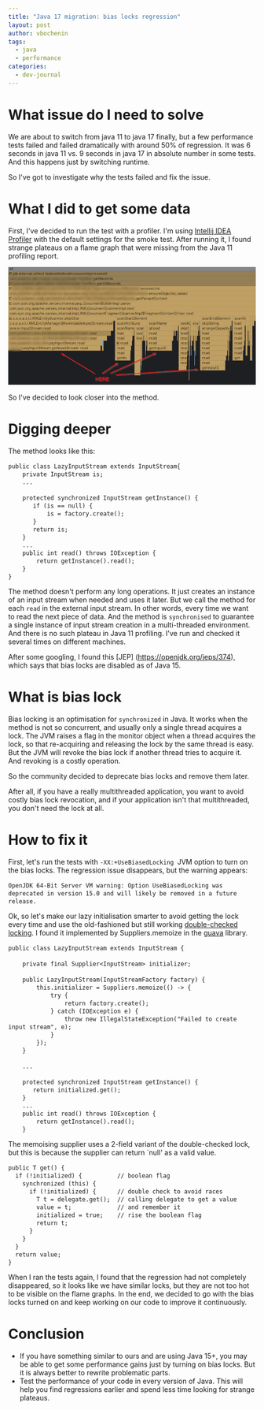 ```yaml
---
title: "Java 17 migration: bias locks regression"
layout: post
author: vbochenin
tags:
  - java
  - performance
categories:
  - dev-journal
---
```

# What issue do I need to solve

We are about to switch from java 11 to java 17 finally, but a few performance tests failed and failed dramatically with around 50% of regression.
It was 6 seconds in java 11 vs. 9 seconds in java 17 in absolute number in some tests.
And this happens just by switching runtime.

So I've got to investigate why the tests failed and fix the issue.

# What I did to get some data

First, I've decided to run the test with a profiler. I'm using [Intellij IDEA Profiler](https://www.jetbrains.com/help/idea/profiler-intro.html) with the default settings for the smoke test.
After running it, I found strange plateaus on a flame graph that were missing from the Java 11 profiling report.

![Plateaus](assets/img/posts/2023-02-15-java17-bias-locking-regression/plateau.png)


So I've decided to look closer into the method.

# Digging deeper

The method looks like this:

```
public class LazyInputStream extends InputStream{
    private InputStream is;
    ...
    
    protected synchronized InputStream getInstance() {
	   if (is == null) {
		   is = factory.create();
	   }
	   return is;
    }
    ...
	public int read() throws IOException {  
	    return getInstance().read();  
	}
} 
```

The method doesn't perform any long operations. It just creates an instance of an input stream when needed and uses it later.
But we call the method for each `read` in the external input stream. In other words, every time we want to read the next piece of data.
And the method is `synchronised` to guarantee a single instance of input stream creation in a multi-threaded environment.
And there is no such plateau in Java 11 profiling. I've run and checked it several times on different machines. 

After some googling, I found this [JEP] (https://openjdk.org/jeps/374), which says that bias locks are disabled as of Java 15.


# What is bias lock

Bias locking is an optimisation for `synchronized` in Java.
It works when the method is not so concurrent, and usually only a single thread acquires a lock.
The JVM raises a flag in the monitor object when a thread acquires the lock, so that re-acquiring and releasing the lock by the same thread is easy. But the JVM will revoke the bias lock if another thread tries to acquire it. And revoking is a costly operation.

So the community decided to deprecate bias locks and remove them later.

After all, if you have a really multithreaded application, you want to avoid costly bias lock revocation, and if your application isn't that multithreaded, you don't need the lock at all.

# How to fix it

First, let's run the tests with `-XX:+UseBiasedLocking `JVM option to turn on the bias locks.
The regression issue disappears, but the warning appears:
```
OpenJDK 64-Bit Server VM warning: Option UseBiasedLocking was deprecated in version 15.0 and will likely be removed in a future release.
```

Ok, so let's make our lazy initialisation smarter to avoid getting the lock every time and use the old-fashioned but still working [double-checked locking](https://en.wikipedia.org/wiki/Double-checked_locking).
I found it implemented by Suppliers.memoize in the [guava](https://github.com/google/guava) library.

```
public class LazyInputStream extends InputStream {  

    private final Supplier<InputStream> initializer;
    
    public LazyInputStream(InputStreamFactory factory) {  
        this.initializer = Suppliers.memoize(() -> {  
            try {  
                return factory.create();  
            } catch (IOException e) {  
                throw new IllegalStateException("Failed to create input stream", e);  
            }  
        });  
    }
    
    ...
    
    protected synchronized InputStream getInstance() {
	   return initialized.get();
    }
    ...
	public int read() throws IOException {  
	    return getInstance().read();  
	}
```

The memoising supplier uses a 2-field variant of the double-checked lock, but this is because the supplier can return `null' as a valid value.

```
public T get() {  
  if (!initialized) {          // boolean flag  
    synchronized (this) {  
      if (!initialized) {      // double check to avoid races
        T t = delegate.get();  // calling delegate to get a value
        value = t;             // and remember it
        initialized = true;    // rise the boolean flag
        return t;  
      }  
    }  
  }  
  return value;  
}
```

When I ran the tests again, I found that the regression had not completely disappeared, so it looks like we have similar locks, but they are not too hot to be visible on the flame graphs. 
In the end, we decided to go with the bias locks turned on and keep working on our code to improve it continuously.

# Conclusion

- If you have something similar to ours and are using Java 15+, you may be able to get some performance gains just by turning on bias locks.
  But it is always better to rewrite problematic parts.
- Test the performance of your code in every version of Java. This will help you find regressions earlier and spend less time looking for strange plateaus.